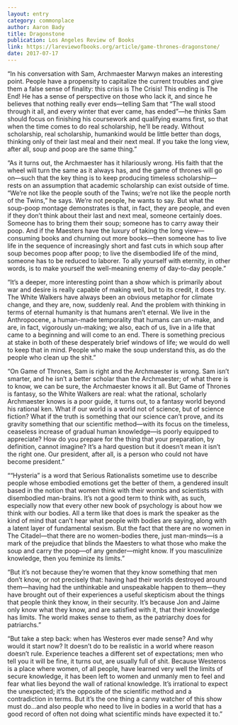 ```yaml
---
layout: entry
category: commonplace
author: Aaron Bady
title: Dragonstone
publication: Los Angeles Review of Books
link: https://lareviewofbooks.org/article/game-thrones-dragonstone/
date: 2017-07-17
---
```


“In his conversation with Sam, Archmaester Marwyn makes an interesting point. People have a propensity to capitalize the current troubles and give them a false sense of finality: this crisis is The Crisis! This ending is The End! He has a sense of perspective on those who lack it, and since he believes that nothing really ever ends—telling Sam that “The wall stood through it all, and every winter that ever came, has ended”—he thinks Sam should focus on finishing his coursework and qualifying exams first, so that when the time comes to do real scholarship, he’ll be ready. Without scholarship, real scholarship, humankind would be little better than dogs, thinking only of their last meal and their next meal. If you take the long view, after all, soup and poop are the same thing.”

“As it turns out, the Archmaester has it hilariously wrong. His faith that the wheel will turn the same as it always has, and the game of thrones will go on—such that the key thing is to keep producing timeless scholarship—rests on an assumption that academic scholarship can exist outside of time. “We’re not like the people south of the Twins; we’re not like the people north of the Twins,” he says. We’re not people, he wants to say. But what the soup-poop montage demonstrates is that, in fact, they are people, and even if they don’t think about their last and next meal, someone certainly does. Someone has to bring them their soup; someone has to carry away their poop. And if the Maesters have the luxury of taking the long view—consuming books and churning out more books—then someone has to live life in the sequence of increasingly short and fast cuts in which soup after soup becomes poop after poop; to live the disembodied life of the mind, someone has to be reduced to laborer. To ally yourself with eternity, in other words, is to make yourself the well-meaning enemy of day-to-day people.”

“It’s a deeper, more interesting point than a show which is primarily about war and desire is really capable of making well, but to its credit, it does try. The White Walkers have always been an obvious metaphor for climate change, and they are, now, suddenly real. And the problem with thinking in terms of eternal humanity is that humans aren’t eternal. We live in the Anthropocene, a human-made temporality that humans can un-make, and are, in fact, vigorously un-making; we also, each of us, live in a life that came to a beginning and will come to an end. There is something precious at stake in both of these desperately brief windows of life; we would do well to keep that in mind. People who make the soup understand this, as do the people who clean up the shit.”

“On Game of Thrones, Sam is right and the Archmaester is wrong. Sam isn’t smarter, and he isn’t a better scholar than the Archmaester; of what there is to know, we can be sure, the Archmaester knows it all. But Game of Thrones is fantasy, so the White Walkers are real: what the rational, scholarly Archmaester knows is a poor guide, it turns out, to a fantasy world beyond his rational ken. What if our world is a world not of science, but of science fiction? What if the truth is something that our science can’t prove, and its gravity something that our scientific method—with its focus on the timeless, ceaseless increase of gradual human knowledge—is poorly equipped to appreciate? How do you prepare for the thing that your preparation, by definition, cannot imagine? It’s a hard question but it doesn’t mean it isn’t the right one. Our president, after all, is a person who could not have become president.”

““Hysteria” is a word that Serious Rationalists sometime use to describe people whose embodied emotions get the better of them, a gendered insult based in the notion that women think with their wombs and scientists with disembodied man-brains. It’s not a good term to think with, as such, especially now that every other new book of psychology is about how we think with our bodies. All a term like that does is mark the speaker as the kind of mind that can’t hear what people with bodies are saying, along with a latent layer of fundamental sexism. But the fact that there are no women in The Citadel—that there are no women-bodies there, just man-minds—is a mark of the prejudice that blinds the Maesters to what those who make the soup and carry the poop—of any gender—might know. If you masculinize knowledge, then you feminize its limits.”

“But it’s not because they’re women that they know something that men don’t know, or not precisely that: having had their worlds destroyed around them—having had the unthinkable and unspeakable happen to them—they have brought out of their experiences a useful skepticism about the things that people think they know, in their security. It’s because Jon and Jaime only know what they know, and are satisfied with it, that their knowledge has limits. The world makes sense to them, as the patriarchy does for patriarchs.”

“But take a step back: when has Westeros ever made sense? And why would it start now? It doesn’t do to be realistic in a world where reason doesn’t rule. Experience teaches a different set of expectations; men who tell you it will be fine, it turns out, are usually full of shit. Because Westeros is a place where women, of all people, have learned very well the limits of secure knowledge, it has been left to women and unmanly men to feel and fear what lies beyond the wall of rational knowledge. It’s irrational to expect the unexpected; it’s the opposite of the scientific method and a contradiction in terms. But it’s the one thing a canny watcher of this show must do…and also people who need to live in bodies in a world that has a good record of often not doing what scientific minds have expected it to.”

